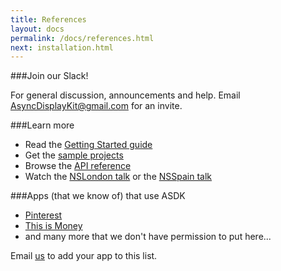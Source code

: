 ```yaml
---
title: References
layout: docs
permalink: /docs/references.html
next: installation.html
---
```


###Join our Slack!

For general discussion, announcements and help. Email AsyncDisplayKit@gmail.com for an invite.

###Learn more
- Read the <a href="/guide">Getting Started guide</a>
- Get the <a href="https://github.com/facebook/AsyncDisplayKit/tree/master/examples">sample projects</a>
- Browse the <a href="/appledocs.html">API reference</a>
- Watch the <a href="http://vimeo.com/103589245">NSLondon talk</a> or the <a href="https://www.youtube.com/watch?v=RY_X7l1g79Q">NSSpain talk</a>

###Apps (that we know of) that use ASDK
- <a href="https://itunes.apple.com/us/app/pinterest/id429047995?mt=8">Pinterest</a>
- <a href="https://itunes.apple.com/us/app/this-is-money/id768740884?mt=8">This is Money</a>
- and many more that we don't have permission to put here...

Email <a href="AsyncDisplayKit@gmail.com">us</a> to add your app to this list.
